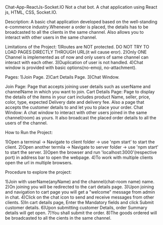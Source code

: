 Chat-App-ReactJs-Socket.IO
Not a chat bot. A chat application using React js, HTML, CSS, Socket.IO.

Description: 
  A basic chat application developed based on the well-standing e-commerce industry.Whenever a order is placed, the details has to be broadcasted to all the clients in the same channel. Also allows you to interact with other users in the same channel.
  
Limitations of the Project:
  1)Routes are NOT protected. DO NOT TRY TO LOAD PAGES DIRECTLY THROUGH URL(it wil cause eror). 
  2)Only ONE Channel is implemented as of now and only users of same channel can interact with each other.
  3)Duplication of user is not handled. 4)Chat window is provided with basic options(no-emoji, no-attachment).
  
Pages:
  1)Join Page.
  2)Cart Details Page.
  3)Chat Window.
  
Join Page:
  Page that accepts joining user details such as userName and channelName in which you want to join.
Cart Details Page: 
  Page to display the details of the items in your cart includes product Name, seller, price, color, type, expected Delivery date and delivery fee. Also a page that    accepts the customer details to and let you to place your order.
Chat Window: 
    A chat window to interact with other users joined in the same channel(room) as yours. It also broadcast the placed order details to all the users of the channel.
    
How to Run the Project:

  1)Open a terminal -> Navigate to client folder -> use 'npm start' to start the client.
  2)Open another termila -> Navigate to server folder -> use 'npm start' to start the server. 
  3)Open the browser and run 'localhost:3000'(respective port) in address bar to open the webpage. 4)To work with multiple clients open the url in multiple        browsers.
  
Procedure to explore the project:

  1)Join with userName(anyName) and the channel(chat-room name) name.
  2)On joining you will be redirected to the cart details page. 
  3)Upon joining and navigation to cart page you will get a "welcome" message from admin in chat. 
  4)Click on the chat icon to send and receive messages from other clients. 
  5)In cart details page, Enter the Mandatory fields and click Submit customer details. 
  6)Upon submitting customer Details, order Summary details will get open. 
  7)You shall submit the order. 8)The goods ordered will be broadcasted to all the cients in the same channel.

